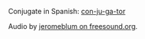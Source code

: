 Conjugate in Spanish: [con-ju-ga-tor](https://manturon.github.io/con-ju-ga-tor/)

Audio by [jeromeblum on freesound.org](https://freesound.org/people/jeromeblum/sounds/734000/).
